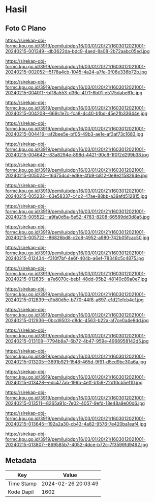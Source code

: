 # Hasil

## Foto C Plano

https://sirekap-obj-formc.kpu.go.id/3919/pemilu/pdpr/16/03/01/20/21/1603012021001-20240215-001349--db3622da-bdc9-4aed-8a08-2b72aabc05ed.jpg

https://sirekap-obj-formc.kpu.go.id/3919/pemilu/pdpr/16/03/01/20/21/1603012021001-20240215-002052--5178a4cb-1045-4a24-a7fe-0f06e336b72b.jpg

https://sirekap-obj-formc.kpu.go.id/3919/pemilu/pdpr/16/03/01/20/21/1603012021001-20240215-004011--bf18a553-d36c-4f71-8b01-e5175dabe61c.jpg

https://sirekap-obj-formc.kpu.go.id/3919/pemilu/pdpr/16/03/01/20/21/1603012021001-20240215-004208--669c1e7c-fca8-4c40-b1bd-45e21b33644e.jpg

https://sirekap-obj-formc.kpu.go.id/3919/pemilu/pdpr/16/03/01/20/21/1603012021001-20240215-004416--af2bee5e-bf05-49b3-ae1e-af3af73c1683.jpg

https://sirekap-obj-formc.kpu.go.id/3919/pemilu/pdpr/16/03/01/20/21/1603012021001-20240215-004642--83a8294e-898d-4421-90c8-1f0f2d299b38.jpg

https://sirekap-obj-formc.kpu.go.id/3919/pemilu/pdpr/16/03/01/20/21/1603012021001-20240215-005024--16d75dcd-ed8e-4fb9-b812-0e8e2158264e.jpg

https://sirekap-obj-formc.kpu.go.id/3919/pemilu/pdpr/16/03/01/20/21/1603012021001-20240215-005232--63e58337-c4c2-47ae-88bb-a39afd512815.jpg

https://sirekap-obj-formc.kpu.go.id/3919/pemilu/pdpr/16/03/01/20/21/1603012021001-20240215-005522--a9fa0d5a-5e52-4783-8208-66589dd3d8a5.jpg

https://sirekap-obj-formc.kpu.go.id/3919/pemilu/pdpr/16/03/01/20/21/1603012021001-20240215-005722--86826bd8-c2c8-4952-a980-742b05fcac50.jpg

https://sirekap-obj-formc.kpu.go.id/3919/pemilu/pdpr/16/03/01/20/21/1603012021001-20240215-012434--f310f7bf-4e6f-404b-a6ef-78348c5c4875.jpg

https://sirekap-obj-formc.kpu.go.id/3919/pemilu/pdpr/16/03/01/20/21/1603012021001-20240215-012635--a7e6070c-beb1-48dd-95b2-48140c89a0e7.jpg

https://sirekap-obj-formc.kpu.go.id/3919/pemilu/pdpr/16/03/01/20/21/1603012021001-20240215-012839--d1b80d5e-b770-44f8-a697-e1d21efcb4cf.jpg

https://sirekap-obj-formc.kpu.go.id/3919/pemilu/pdpr/16/03/01/20/21/1603012021001-20240215-012936--0bcd9503-d8dc-4563-b22a-af7ce0a4e8dd.jpg

https://sirekap-obj-formc.kpu.go.id/3919/pemilu/pdpr/16/03/01/20/21/1603012021001-20240215-013108--7794b8a7-6b72-4b47-959e-4968958142d5.jpg

https://sirekap-obj-formc.kpu.go.id/3919/pemilu/pdpr/16/03/01/20/21/1603012021001-20240215-013205--3691b921-1548-465d-9f91-d5cd9bc30a6a.jpg

https://sirekap-obj-formc.kpu.go.id/3919/pemilu/pdpr/16/03/01/20/21/1603012021001-20240215-013428--edc477ab-196b-4eff-b159-22d10cb5ef10.jpg

https://sirekap-obj-formc.kpu.go.id/3919/pemilu/pdpr/16/03/01/20/21/1603012021001-20240215-013511--8265a91c-7e02-4057-9efd-18e48a9e00d6.jpg

https://sirekap-obj-formc.kpu.go.id/3919/pemilu/pdpr/16/03/01/20/21/1603012021001-20240215-013645--192a2a30-cb43-4a82-9576-7e420ba1eaf4.jpg

https://sirekap-obj-formc.kpu.go.id/3919/pemilu/pdpr/16/03/01/20/21/1603012021001-20240215-013807--869585b7-4052-4dce-b72c-7f3599fd9492.jpg


## Metadata

| Key        | Value               |
| ---------- | ------------------- |
| Time Stamp | 2024-02-26 20:03:49 |
| Kode Dapil | 1602                |



